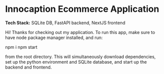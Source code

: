 # Innocaption Ecommerce Application
**Tech Stack:** SQLite DB, FastAPI backend, NextJS frontend

Hi! Thanks for checking out my application. To run this app, make sure to have node package manager installed, and run:

npm i
npm start

from the root directory. This will simultaneously download dependencies, set up the python environment and SQLite database, and start up the backend and frontend.
